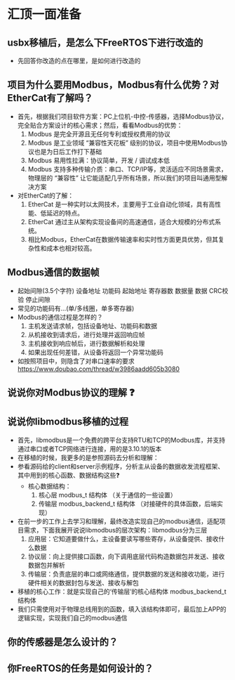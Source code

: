 # 汇顶一面准备

## usbx移植后，是怎么下FreeRTOS下进行改造的

- 先回答你改造的点在哪里，是如何进行改造的

## 项目为什么要用Modbus，Modbus有什么优势？对EtherCat有了解吗？

- 首先，根据我们项目软件方案：PC上位机-中控-传感器，选择Modbus协议，完全贴合方案设计的核心需求；然后，看看Modbus的优势：
  1. Modbus 是完全开源且无任何专利或授权费用的协议
  2. Modbus 是工业领域 “兼容性天花板” 级别的协议，项目中使用Modbus协议也是为日后工作打下基础
  3. Modbus 易用性拉满：协议简单，开发 / 调试成本低
  4. Modbus 支持多种传输介质：串口、TCP/IP等，灵活适应不同场景需求，物理层的 “兼容性” 让它能适配几乎所有场景，所以我们的项目叫通用型解决方案
- 对EtherCat的了解：
  1. EtherCat 是一种实时以太网技术，主要用于工业自动化领域，具有高性能、低延迟的特点。
  2. EtherCat 通过主从架构实现设备间的高速通信，适合大规模的分布式系统。
  3. 相比Modbus，EtherCat在数据传输速率和实时性方面更具优势，但其复杂性和成本也相对较高。

## Modbus通信的数据帧

- 起始间隙(3.5个字符)  设备地址  功能码  起始地址  寄存器数  数据量  数据  CRC校验  停止间隙
- 常见的功能码有...(单/多线圈，单多寄存器)
- Modbus的通信过程是怎样的？
  1. 主机发送请求帧，包括设备地址、功能码和数据
  2. 从机接收到请求后，进行处理并返回响应帧
  3. 主机接收到响应帧后，进行数据解析和处理
  4. 如果出现任何差错，从设备将返回一个异常功能码
- 如按照项目中，则隐含了对串口速率的要求<https://www.doubao.com/thread/w3986aadd605b3080>

## 说说你对Modbus协议的理解  ❓

## 说说你libmodbus移植的过程

- 首先，libmodbus是一个免费的跨平台支持RTU和TCP的Modbus库，并支持通过串口或者TCP网络进行连接，用的是3.10.1的版本
- 在移植的时候，我更多的是参照源码去分析和理解：
- 参看源码给的client和server示例程序，分析主从设备的数据收发流程框架、其中用到的核心函数、数据结构这些❓
  - 核心数据结构：
    1. 核心层 modbus_t 结构体               （关于通信的一些设置）
    2. 传输层 modbus_backend_t 结构体         （对接硬件的具体函数，后端实现）
- 在前一步的工作上去学习和理解，最终改造实现自己的modbus通信，适配项目需求，下面我展开说说libmodbus的层次架构：libmodbus分为三层
  1. 应用层：它知道要做什么，主设备要读写哪些寄存，从设备提供、接收什么数据
  2. 协议层：向上提供接口函数，向下调用底层代码构造数据包并发送、接收数据包并解析
  3. 传输层：负责底层的串口或网络通信，提供数据的发送和接收功能，进行硬件相关的数据封包与发送、接收与解包
- 移植的核心工作：就是实现自己的‘传输层’的核心结构体 modbus_backend_t 结构体
- 我们只需使用对于物理总线用到的函数，填入该结构体即可，最后加上APP的逻辑实现，实现我们自己的modbus通信

## 你的传感器是怎么设计的？

## 你FreeRTOS的任务是如何设计的？
